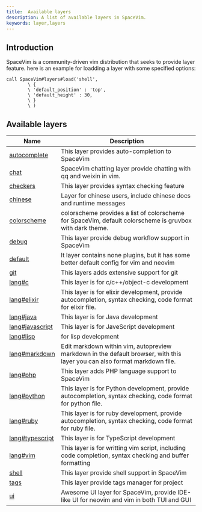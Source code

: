 ```yaml
---
title:  Available layers
description: A list of available layers in SpaceVim.
keywords: layer,layers
---
```


## Introduction

SpaceVim is a community-driven vim distribution that seeks to provide layer feature. here is an example for loadding a layer with some specified options:

```vim
call SpaceVim#layers#load('shell',
        \ {
        \ 'default_position' : 'top',
        \ 'default_height' : 30,
        \ }
        \ )
```

<!-- SpaceVim layer list start -->

## Available layers

| Name                                                            | Description                                                                                                               |
| --------------------------------------------------------------- | ------------------------------------------------------------------------------------------------------------------------- |
| [autocomplete](https://spacevim.org/layers/autocomplete/)       | This layer provides auto-completion to SpaceVim                                                                           |
| [chat](https://spacevim.org/layers/chat/)                       | SpaceVim chatting layer provide chatting with qq and weixin in vim.                                                       |
| [checkers](https://spacevim.org/layers/checkers/)               | This layer provides syntax checking feature                                                                               |
| [chinese](https://spacevim.org/layers/chinese/)                 | Layer for chinese users, include chinese docs and runtime messages                                                        |
| [colorscheme](https://spacevim.org/layers/colorscheme/)         | colorscheme provides a list of colorscheme for SpaceVim, default colorscheme is gruvbox with dark theme.                  |
| [debug](https://spacevim.org/layers/debug/)                     | This layer provide debug workflow support in SpaceVim                                                                     |
| [default](https://spacevim.org/layers/default/)                 | lt layer contains none plugins, but it has some better default config for vim and neovim                                  |
| [git](https://spacevim.org/layers/git/)                         | This layers adds extensive support for git                                                                                |
| [lang#c](https://spacevim.org/layers/lang/c/)                   | This layer is for c/c++/object-c development                                                                              |
| [lang#elixir](https://spacevim.org/layers/lang/elixir/)         | This layer is for elixir development, provide autocompletion, syntax checking, code format for elixir file.               |
| [lang#java](https://spacevim.org/layers/lang/java/)             | This layer is for Java development                                                                                        |
| [lang#javascript](https://spacevim.org/layers/lang/javascript/) | This layer is for JaveScript development                                                                                  |
| [lang#lisp](https://spacevim.org/layers/lang/lisp/)             | for lisp development                                                                                                      |
| [lang#markdown](https://spacevim.org/layers/lang/markdown/)     | Edit markdown within vim, autopreview markdown in the default browser, with this layer you can also format markdown file. |
| [lang#php](https://spacevim.org/layers/lang/php/)               | This layer adds PHP language support to SpaceVim                                                                          |
| [lang#python](https://spacevim.org/layers/lang/python/)         | This layer is for Python development, provide autocompletion, syntax checking, code format for python file.               |
| [lang#ruby](https://spacevim.org/layers/lang/ruby/)             | This layer is for ruby development, provide autocompletion, syntax checking, code format for ruby file.                   |
| [lang#typescript](https://spacevim.org/layers/lang/typescript/) | This layer is for TypeScript development                                                                                  |
| [lang#vim](https://spacevim.org/layers/lang/vim/)               | This layer is for writting vim script, including code completion, syntax checking and buffer formatting                   |
| [shell](https://spacevim.org/layers/shell/)                     | This layer provide shell support in SpaceVim                                                                              |
| [tags](https://spacevim.org/layers/tags/)                       | This layer provide tags manager for project                                                                               |
| [ui](https://spacevim.org/layers/ui/)                           | Awesome UI layer for SpaceVim, provide IDE-like UI for neovim and vim in both TUI and GUI                                 |

<!-- SpaceVim layer list end -->

<!-- vim:set nowrap: -->
